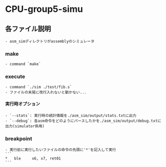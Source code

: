 # CPU-group5-simu

## 各ファイル説明
    - asm_simディレクトリがassemblyのシミュレータ

### make
    - command `make`
### execute
    - command `./sim ./test/fib.s`
    - ファイルの末尾に改行入れないと動かない...

#### 実行時オプション
    - `--stats`: 実行時の統計情報を./asm_sim/output/stats.txtに出力
    - `--debug`: 各asm命令をどのようにパースしたかを./asm_sim/output/debug.txtに出力(simulator係用)

### breakpoint
    - 実行前に実行したいファイルの命令の先頭に'*'を記入して実行
    ```
    *	ble		x6, x7, ret01
    ``` 
